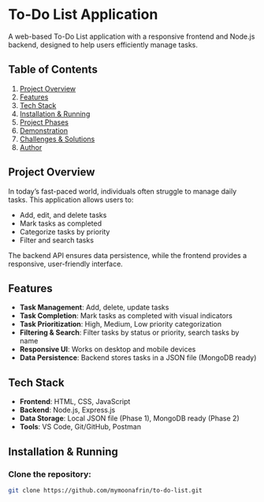 # To-Do List Application

A web-based To-Do List application with a responsive frontend and Node.js backend, designed to help users efficiently manage tasks.


## Table of Contents
1. [Project Overview](#project-overview)
2. [Features](#features)
3. [Tech Stack](#tech-stack)
4. [Installation & Running](#installation--running)
5. [Project Phases](#project-phases)
6. [Demonstration](#demonstration)
7. [Challenges & Solutions](#challenges--solutions)
8. [Author](#author)


## Project Overview
In today’s fast-paced world, individuals often struggle to manage daily tasks. This application allows users to:

- Add, edit, and delete tasks
- Mark tasks as completed
- Categorize tasks by priority
- Filter and search tasks

The backend API ensures data persistence, while the frontend provides a responsive, user-friendly interface.


## Features
- **Task Management**: Add, delete, update tasks  
- **Task Completion**: Mark tasks as completed with visual indicators  
- **Task Prioritization**: High, Medium, Low priority categorization  
- **Filtering & Search**: Filter tasks by status or priority, search tasks by name  
- **Responsive UI**: Works on desktop and mobile devices  
- **Data Persistence**: Backend stores tasks in a JSON file (MongoDB ready)  


## Tech Stack
- **Frontend**: HTML, CSS, JavaScript  
- **Backend**: Node.js, Express.js  
- **Data Storage**: Local JSON file (Phase 1), MongoDB ready (Phase 2)  
- **Tools**: VS Code, Git/GitHub, Postman  


## Installation & Running

### Clone the repository:
```bash
git clone https://github.com/mymoonafrin/to-do-list.git

